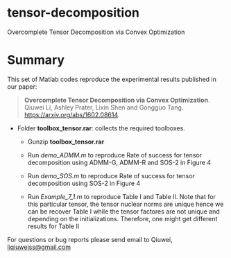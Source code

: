 # tensor-decomposition
Overcomplete Tensor Decomposition via Convex Optimization
# Summary
This set of Matlab codes reproduce the experimental results published in our paper: 
> **Overcomplete Tensor Decomposition via Convex Optimization**.   
> Qiuwei Li, Ashley Prater, Lixin Shen and Gongguo Tang. https://arxiv.org/abs/1602.08614. 

+ Folder **toolbox_tensor.rar**:  collects the required toolboxes.
	- Gunzip **toolbox_tensor.rar** 
	
	- Run *demo_ADMM.m* to reproduce Rate of success for tensor decomposition using ADMM-G, ADMM-R and SOS-2 in Figure 4
	
	- Run *demo_SOS.m* to reproduce Rate of success for tensor decomposition using SOS-2 in Figure 4
	
	- Run *Example_7_1.m* to reproduce Table I and Table II.  Note that for this particular tensor, the tensor nuclear norms are unique hence we can be recover Table I while the tensor factores are not unique and depending on the initializations. Therefore, one might get different results for Table II

For questions or bug reports please send email to Qiuwei, liqiuweiss@gmail.com 
 
